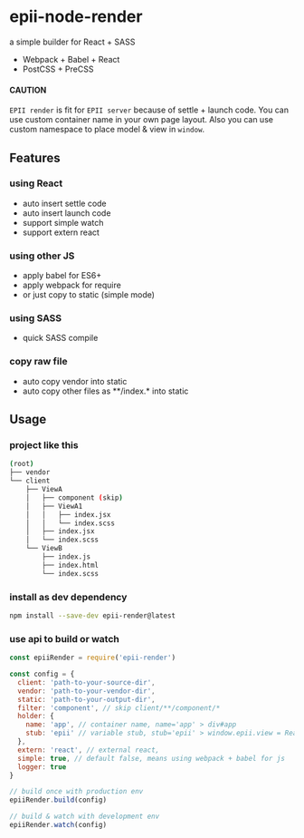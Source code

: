 # epii-node-render

a simple builder for React + SASS  

- Webpack + Babel + React
- PostCSS + PreCSS

#### CAUTION
`EPII render` is fit for `EPII server` because of settle + launch code.
You can use custom container name in your own page layout.
Also you can use custom namespace to place model & view in `window`.

## Features

### using React
- auto insert settle code  
- auto insert launch code
- support simple watch
- support extern react

### using other JS
- apply babel for ES6+
- apply webpack for require
- or just copy to static (simple mode)

### using SASS
- quick SASS compile

### copy raw file
- auto copy vendor into static
- auto copy other files as \*\*/index.* into static

## Usage

### project like this

```sh
(root)
├── vendor
└── client
    ├── ViewA
    │   ├── component (skip)
    │   ├── ViewA1
    │   │   ├── index.jsx
    │   │   └── index.scss
    │   ├── index.jsx
    │   └── index.scss
    └── ViewB
        ├── index.js
        ├── index.html
        └── index.scss
```

### install as dev dependency
```sh
npm install --save-dev epii-render@latest
```

### use api to build or watch
```js
const epiiRender = require('epii-render')

const config = {
  client: 'path-to-your-source-dir',
  vendor: 'path-to-your-vendor-dir',
  static: 'path-to-your-output-dir',
  filter: 'component', // skip client/**/component/*
  holder: {
    name: 'app', // container name, name='app' > div#app
    stub: 'epii' // variable stub, stub='epii' > window.epii.view = React view
  },
  extern: 'react', // external react,
  simple: true, // default false, means using webpack + babel for js
  logger: true
}

// build once with production env
epiiRender.build(config)

// build & watch with development env
epiiRender.watch(config)
```
